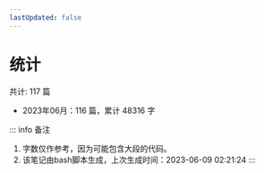 ```yaml
---
lastUpdated: false
---
```


# 统计
共计: 117 篇

- 2023年06月：116 篇，累计 48316 字

::: info 备注
1. 字数仅作参考，因为可能包含大段的代码。
2. 该笔记由bash脚本生成，上次生成时间：2023-06-09 02:21:24
:::
